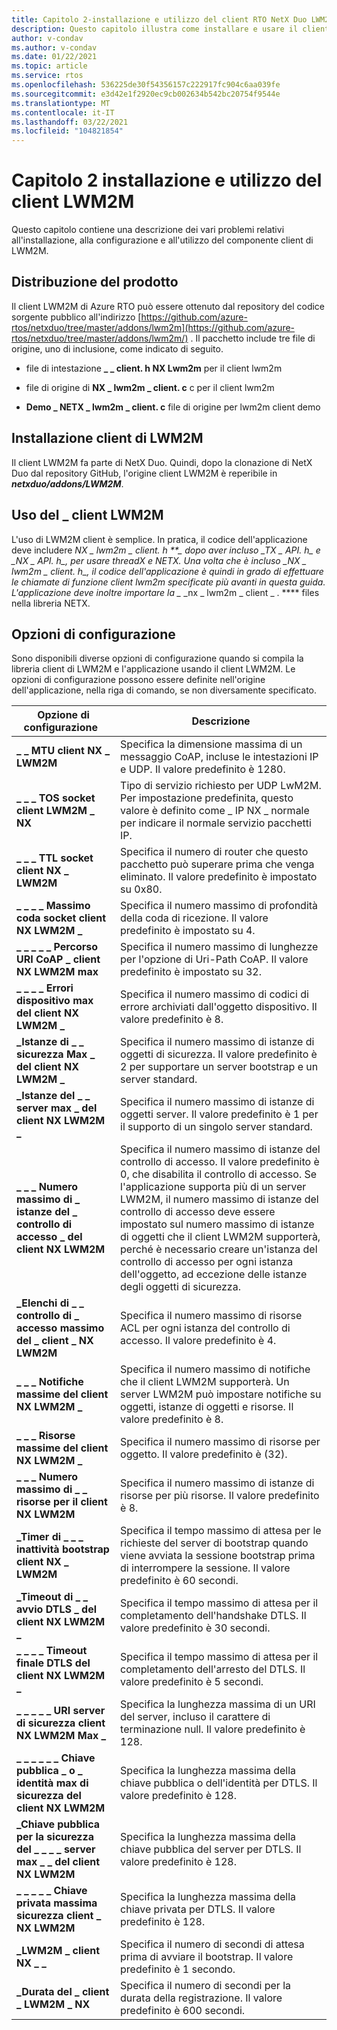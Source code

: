 ```yaml
---
title: Capitolo 2-installazione e utilizzo del client RTO NetX Duo LWM2M
description: Questo capitolo illustra come installare e usare il client RTO NetX Duo LWM2M.
author: v-condav
ms.author: v-condav
ms.date: 01/22/2021
ms.topic: article
ms.service: rtos
ms.openlocfilehash: 536225de30f54356157c222917fc904c6aa039fe
ms.sourcegitcommit: e3d42e1f2920ec9cb002634b542bc20754f9544e
ms.translationtype: MT
ms.contentlocale: it-IT
ms.lasthandoff: 03/22/2021
ms.locfileid: "104821854"
---
```

# <a name="chapter-2--installation-and-use-of-lwm2m-client"></a>Capitolo 2 installazione e utilizzo del client LWM2M

Questo capitolo contiene una descrizione dei vari problemi relativi all'installazione, alla configurazione e all'utilizzo del componente client di LWM2M.

## <a name="product-distribution"></a>Distribuzione del prodotto

Il client LWM2M di Azure RTO può essere ottenuto dal repository del codice sorgente pubblico all'indirizzo [https://github.com/azure-rtos/netxduo/tree/master/addons/lwm2m](https://github.com/azure-rtos/netxduo/tree/master/addons/lwm2m/) . Il pacchetto include tre file di origine, uno di inclusione, come indicato di seguito.

* file di intestazione **\_ \_ client. h NX Lwm2m** per il client lwm2m

* file di origine di **NX \_ lwm2m \_ client. c** c per il client lwm2m

* **Demo \_ NETX \_ lwm2m \_ client. c** file di origine per lwm2m client demo

## <a name="lwm2m-client-installation"></a>Installazione client di LWM2M

Il client LWM2M fa parte di NetX Duo. Quindi, dopo la clonazione di NetX Duo dal repository GitHub, l'origine client LWM2M è reperibile in ***netxduo/addons/LWM2M***.

## <a name="using-lwm2m_client"></a>Uso del \_ client LWM2M

L'uso di LWM2M client è semplice. In pratica, il codice dell'applicazione deve includere ***NX \_ lwm2m \_ client. h **_ dopo aver incluso _*_TX \_ API. h_*_ e _*_NX \_ API. h_*_, per usare threadX e NETX. Una volta che è incluso _*_NX \_ lwm2m \_ client. h_*_, il codice dell'applicazione è quindi in grado di effettuare le chiamate di funzione client lwm2m specificate più avanti in questa guida. L'applicazione deve inoltre importare la _* _nx \_ lwm2m \_ client \_ . \**** files nella libreria NETX.

## <a name="configuration-options"></a>Opzioni di configurazione

Sono disponibili diverse opzioni di configurazione quando si compila la libreria client di LWM2M e l'applicazione usando il client LWM2M. Le opzioni di configurazione possono essere definite nell'origine dell'applicazione, nella riga di comando, se non diversamente specificato.

| Opzione di configurazione &nbsp; | Descrizione |
| --- | --- |
| **\_ \_ MTU client NX \_ LWM2M** | Specifica la dimensione massima di un messaggio CoAP, incluse le intestazioni IP e UDP. Il valore predefinito è 1280. |
| **\_ \_ \_ TOS socket client LWM2M \_ NX** | Tipo di servizio richiesto per UDP LwM2M. Per impostazione predefinita, questo valore è definito come \_ IP NX \_ normale per indicare il normale servizio pacchetti IP. |
| **\_ \_ \_ TTL socket client NX \_ LWM2M** | Specifica il numero di router che questo pacchetto può superare prima che venga eliminato. Il valore predefinito è impostato su 0x80. |
| **\_ \_ \_ \_ Massimo coda socket client NX LWM2M \_** | Specifica il numero massimo di profondità della coda di ricezione. Il valore predefinito è impostato su 4. |
| **\_ \_ \_ \_ \_ Percorso URI CoAP \_ client NX LWM2M max** | Specifica il numero massimo di lunghezze per l'opzione di Uri-Path CoAP. Il valore predefinito è impostato su 32. |
| **\_ \_ \_ \_ Errori dispositivo max del client NX LWM2M \_** | Specifica il numero massimo di codici di errore archiviati dall'oggetto dispositivo. Il valore predefinito è 8. |
| **\_Istanze di \_ \_ sicurezza Max \_ del client NX LWM2M \_** | Specifica il numero massimo di istanze di oggetti di sicurezza. Il valore predefinito è 2 per supportare un server bootstrap e un server standard. |
| **\_Istanze del \_ \_ server max \_ del client NX LWM2M \_** | Specifica il numero massimo di istanze di oggetti server. Il valore predefinito è 1 per il supporto di un singolo server standard. |
| **\_ \_ \_ Numero massimo di \_ istanze del \_ controllo di accesso \_ del client NX LWM2M** | Specifica il numero massimo di istanze del controllo di accesso. Il valore predefinito è 0, che disabilita il controllo di accesso. Se l'applicazione supporta più di un server LWM2M, il numero massimo di istanze del controllo di accesso deve essere impostato sul numero massimo di istanze di oggetti che il client LWM2M supporterà, perché è necessario creare un'istanza del controllo di accesso per ogni istanza dell'oggetto, ad eccezione delle istanze degli oggetti di sicurezza. |
| **\_Elenchi di \_ \_ controllo di \_ accesso massimo del \_ client \_ NX LWM2M** | Specifica il numero massimo di risorse ACL per ogni istanza del controllo di accesso. Il valore predefinito è 4. |
| **\_ \_ \_ Notifiche massime del client NX LWM2M \_** | Specifica il numero massimo di notifiche che il client LWM2M supporterà. Un server LWM2M può impostare notifiche su oggetti, istanze di oggetti e risorse. Il valore predefinito è 8. |
| **\_ \_ \_ Risorse massime del client NX LWM2M \_** | Specifica il numero massimo di risorse per oggetto. Il valore predefinito è (32). |
| **\_ \_ \_ Numero massimo di \_ \_ risorse per il client NX LWM2M** | Specifica il numero massimo di istanze di risorse per più risorse. Il valore predefinito è 8. |
| **\_Timer di \_ \_ \_ inattività bootstrap client NX \_ LWM2M** | Specifica il tempo massimo di attesa per le richieste del server di bootstrap quando viene avviata la sessione bootstrap prima di interrompere la sessione. Il valore predefinito è 60 secondi. |
| **\_Timeout di \_ \_ avvio DTLS \_ del client NX LWM2M \_** | Specifica il tempo massimo di attesa per il completamento dell'handshake DTLS. Il valore predefinito è 30 secondi. |
| **\_ \_ \_ \_ Timeout finale DTLS del client NX LWM2M \_** | Specifica il tempo massimo di attesa per il completamento dell'arresto del DTLS. Il valore predefinito è 5 secondi. |
| **\_ \_ \_ \_ \_ URI server di sicurezza client NX LWM2M Max \_** | Specifica la lunghezza massima di un URI del server, incluso il carattere di terminazione null. Il valore predefinito è 128. |
| **\_ \_ \_ \_ \_ \_ Chiave pubblica \_ o \_ identità max di sicurezza del client NX LWM2M** | Specifica la lunghezza massima della chiave pubblica o dell'identità per DTLS. Il valore predefinito è 128. |
| **\_Chiave pubblica per la sicurezza del \_ \_ \_ \_ server max \_ \_ del client NX LWM2M** | Specifica la lunghezza massima della chiave pubblica del server per DTLS. Il valore predefinito è 128. |
| **\_ \_ \_ \_ \_ Chiave privata massima sicurezza client \_ NX LWM2M** | Specifica la lunghezza massima della chiave privata per DTLS. Il valore predefinito è 128. |
| **\_LWM2M \_ client NX \_ \_** | Specifica il numero di secondi di attesa prima di avviare il bootstrap. Il valore predefinito è 1 secondo. |
| **\_Durata del \_ client \_ LWM2M \_ NX** | Specifica il numero di secondi per la durata della registrazione. Il valore predefinito è 600 secondi. |
